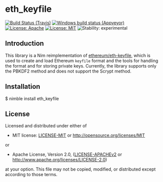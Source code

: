 # eth_keyfile

[![Build Status (Travis)](https://img.shields.io/travis/status-im/nim-eth-keyfile/master.svg?label=Linux%20/%20macOS "Linux/macOS build status (Travis)")](https://travis-ci.org/status-im/nim-eth-keyfile)
[![Windows build status (Appveyor)](https://img.shields.io/appveyor/ci/nimbus/nim-eth-keyfile/master.svg?label=Windows "Windows build status (Appveyor)")](https://ci.appveyor.com/project/nimbus/nim-eth-keyfile)
[![License: Apache](https://img.shields.io/badge/License-Apache%202.0-blue.svg)](https://opensource.org/licenses/Apache-2.0)
[![License: MIT](https://img.shields.io/badge/License-MIT-blue.svg)](https://opensource.org/licenses/MIT)
![Stability: experimental](https://img.shields.io/badge/stability-experimental-orange.svg)

## Introduction
This library is a Nim reimplementation of [ethereum/eth-keyfile](https://github.com/ethereum/eth-keyfile), which is used to create and load Ethereum `keyfile` format and the tools for handling the format and for storing private keys. Currently, the library supports only the PBKDF2 method and does not support the Scrypt method.

## Installation
$ nimble install eth_keyfile

## License

Licensed and distributed under either of

* MIT license: [LICENSE-MIT](LICENSE-MIT) or http://opensource.org/licenses/MIT

or

* Apache License, Version 2.0, ([LICENSE-APACHEv2](LICENSE-APACHEv2) or http://www.apache.org/licenses/LICENSE-2.0)

at your option. This file may not be copied, modified, or distributed except according to those terms.
